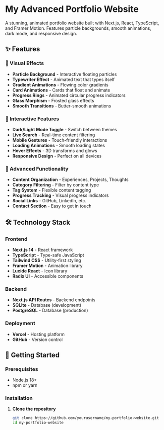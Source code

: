 # My Advanced Portfolio Website

A stunning, animated portfolio website built with Next.js, React, TypeScript, and Framer Motion. Features particle backgrounds, smooth animations, dark mode, and responsive design.

## ✨ Features

### 🎨 Visual Effects
- **Particle Background** - Interactive floating particles
- **Typewriter Effect** - Animated text that types itself
- **Gradient Animations** - Flowing color gradients
- **Card Animations** - Cards that float and animate
- **Progress Rings** - Animated circular progress indicators
- **Glass Morphism** - Frosted glass effects
- **Smooth Transitions** - Butter-smooth animations

### 🎯 Interactive Features
- **Dark/Light Mode Toggle** - Switch between themes
- **Live Search** - Real-time content filtering
- **Mobile Gestures** - Touch-friendly interactions
- **Loading Animations** - Smooth loading states
- **Hover Effects** - 3D transforms and glows
- **Responsive Design** - Perfect on all devices

### 📱 Advanced Functionality
- **Content Organization** - Experiences, Projects, Thoughts
- **Category Filtering** - Filter by content type
- **Tag System** - Flexible content tagging
- **Progress Tracking** - Visual progress indicators
- **Social Links** - GitHub, LinkedIn, etc.
- **Contact Section** - Easy to get in touch

## 🛠 Technology Stack

### Frontend
- **Next.js 14** - React framework
- **TypeScript** - Type-safe JavaScript
- **Tailwind CSS** - Utility-first styling
- **Framer Motion** - Animation library
- **Lucide React** - Icon library
- **Radix UI** - Accessible components

### Backend
- **Next.js API Routes** - Backend endpoints
- **SQLite** - Database (development)
- **PostgreSQL** - Database (production)

### Deployment
- **Vercel** - Hosting platform
- **GitHub** - Version control

## 🚀 Getting Started

### Prerequisites
- Node.js 18+ 
- npm or yarn

### Installation

1. **Clone the repository**
   ```bash
   git clone https://github.com/yourusername/my-portfolio-website.git
   cd my-portfolio-website